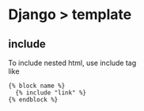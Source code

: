 # Django > template<br>
## include<br>
To include nested html, use include tag<br>
like
```
{% block name %}
  {% include "link" %}
{% endblock %}
```
